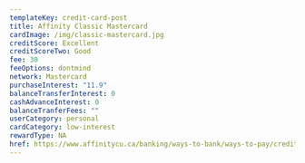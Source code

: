 ```yaml
---
templateKey: credit-card-post
title: Affinity Classic Mastercard
cardImage: /img/classic-mastercard.jpg
creditScore: Excellent
creditScoreTwo: Good
fee: 30
feeOptions: dontmind
network: Mastercard
purchaseInterest: "11.9"
balanceTransferInterest: 0
cashAdvanceInterest: 0
balanceTranferFees: ""
userCategory: personal
cardCategory: low-interest
rewardType: NA
href: https://www.affinitycu.ca/banking/ways-to-bank/ways-to-pay/credit-cards/personal-credit-cards
---
```

